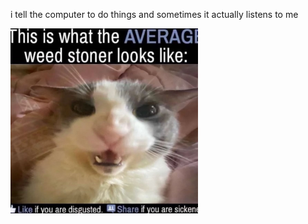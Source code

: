 i tell the computer to do things and sometimes it actually listens to me
<!--START_SECTION:update_image-->
<img src=https://raw.githubusercontent.com/sneakykestrel/sneakykestrel/main/.github/images/average-weed-stoner.png height="" width="300" align=left alt=kitty />
<!--END_SECTION:update_image-->


